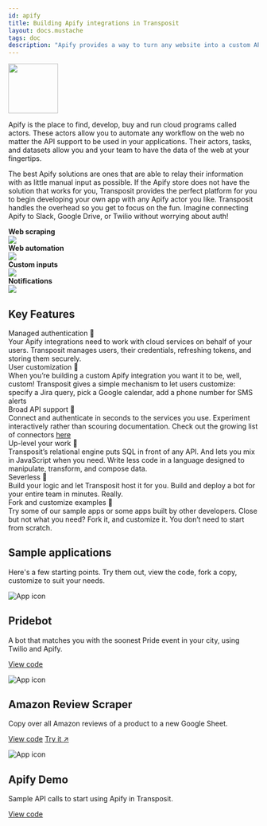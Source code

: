 ```yaml
---
id: apify
title: Building Apify integrations in Transposit
layout: docs.mustache
tags: doc
description: "Apify provides a way to turn any website into a custom API. Connect actors, tasks, and datasets from Apify to multiple different connectors easily with Transposit."
---
```


<img src="/docs/assets/apify-logo.svg" class="fr pl2 pb2" width="100">

Apify is the place to find, develop, buy and run cloud programs called actors. These actors allow you to automate any workflow on the web no matter the API support to be used in your applications. Their actors, tasks, and datasets allow you and your team to have the data of the web at your fingertips.

The best Apify solutions are ones that are able to relay their information with as little manual input as possible. If the Apify store does not have the solution that works for you, Transposit provides the perfect platform for you to begin developing your own app with any Apify actor you like. Transposit handles the overhead so you get to focus on the fun. Imagine connecting Apify to Slack, Google Drive, or Twilio without worrying about auth!

<div class="center">
  <div class="cf">
    <div class="fl w-100 w-50-ns pa2">
      <div><strong>Web scraping</strong><br><img src="/docs/assets/slack-slashcommand.png"></div>
    </div>
    <div class="fl w-100 w-50-ns pa2">
      <div><strong>Web automation</strong><br><img src="/docs/assets/slack-bot.png"></div>
    </div>
  </div>
</div>

<div class="center">
  <div class="cf">
    <div class="fl w-100 w-50-ns pa2">
      <div><strong>Custom inputs</strong><br><img src="/docs/assets/slack-workflow.png"></div>
    </div>
    <div class="fl w-100 w-50-ns pa2">
      <div><strong>Notifications</strong><br><img src="/docs/assets/slack-notification.png"></div>
    </div>
  </div>
</div>

## Key Features

<div class="landing-title">Managed authentication 🔐</div>
<div class="landing-copy">Your Apify integrations need to work with cloud services on behalf of your users. Transposit manages users, their credentials, refreshing tokens, and storing them securely.</div>

<div class="landing-title">User customization 🎨</div>
<div class="landing-copy">When you’re building a custom Apify integration you want it to be, well, custom! Transposit gives a simple mechanism to let users customize: specify a Jira query, pick a Google calendar, add a phone number for SMS alerts</div>

<div class="landing-title">Broad API support 📱</div>
<div class="landing-copy">Connect and authenticate in seconds to the services you use. Experiment interactively rather than scouring documentation. Check out the growing list of connectors <a href="/docs/references/data-connectors/">here</a></div>

<div class="landing-title">Up-level your work 🤔</div>
<div class="landing-copy">Transposit’s relational engine puts SQL in front of any API. And lets you mix in JavaScript when you need. Write less code in a language designed to manipulate, transform, and compose data.</div>

<div class="landing-title">Severless 🚀</div>
<div class="landing-copy">Build your logic and let Transposit host it for you. Build and deploy a bot for your entire team in minutes. Really.</div>

<div class="landing-title">Fork and customize examples 🌳</div>
<div class="landing-copy">Try some of our sample apps or some apps built by other developers. Close but not what you need? Fork it, and customize it. You don’t need to start from scratch.</div>

## Sample applications

Here's a few starting points. Try them out, view the code, fork a copy, customize to suit your needs.

  <div class="flex flex-wrap justify-center mv3">
    <div class="app-card app-card-small ma2 pa3 br2">
      <img src="/img/app-icons/icon-app-pridebot.svg" alt="App icon" class="app-graphic">
      <h2 class="f6 f5-ns">Pridebot</h2>
      <p class="f6 lh-copy mt0">
        A bot that matches you with the soonest Pride event in your city, using Twilio and Apify.
      </p>
      <p class="ma0">
        <a class="btn f6 br2 ba ph2 pv1 mb2 dib mr1" href="https://console.transposit.com/t/transposit-sample/pridebot?readme=true">View code</a>
      </p>
    </div>
    <div class="app-card app-card-small ma2 pa3 br2">
      <img src="/img/app-icons/icon-app-github-transfer.svg" alt="App icon" class="app-graphic">
      <h2 class="f6 f5-ns">Amazon Review Scraper</h2>
      <p class="f6 lh-copy mt0">
       Copy over all Amazon reviews of a product to a new Google Sheet.
      </p>
      <p class="ma0">
        <a class="btn f6 br2 ba ph2 pv1 mb2 dib mr1" href="https://console.transposit.com/t/transposit-sample/amazon_review_scraper?readme=true">View code</a>
        <a class="btn f6 br2 ba ph2 pv1 mb2 dib" href="https://amazon-review-scraper-6vuu1.transposit.io" target="_blank">Try it ↗</a>
      </p>
    </div>
    <div class="app-card app-card-small ma2 pa3 br2">
      <img src="/img/app-icons/icon-app-calendar.svg" alt="App icon" class="app-graphic">
      <h2 class="f6 f5-ns">Apify Demo</h2>
      <p class="f6 lh-copy mt0">
        Sample API calls to start using Apify in Transposit.
      </p>
      <p class="ma0">
        <a class="btn f6 br2 ba ph2 pv1 mb2 dib mr1" href="https://console.transposit.com/t/transposit-sample/apify_demo?readme=true">View code</a>
      </p>
    </div>
  </div>
